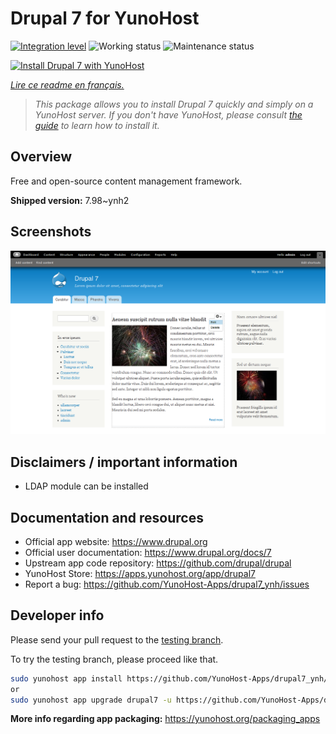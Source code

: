 <!--
N.B.: This README was automatically generated by https://github.com/YunoHost/apps/tree/master/tools/README-generator
It shall NOT be edited by hand.
-->

# Drupal 7 for YunoHost

[![Integration level](https://dash.yunohost.org/integration/drupal7.svg)](https://dash.yunohost.org/appci/app/drupal7) ![Working status](https://ci-apps.yunohost.org/ci/badges/drupal7.status.svg) ![Maintenance status](https://ci-apps.yunohost.org/ci/badges/drupal7.maintain.svg)

[![Install Drupal 7 with YunoHost](https://install-app.yunohost.org/install-with-yunohost.svg)](https://install-app.yunohost.org/?app=drupal7)

*[Lire ce readme en français.](./README_fr.md)*

> *This package allows you to install Drupal 7 quickly and simply on a YunoHost server.
If you don't have YunoHost, please consult [the guide](https://yunohost.org/#/install) to learn how to install it.*

## Overview

Free and open-source content management framework.


**Shipped version:** 7.98~ynh2

## Screenshots

![Screenshot of Drupal 7](./doc/screenshots/screenshot.png)

## Disclaimers / important information

* LDAP module can be installed

## Documentation and resources

* Official app website: <https://www.drupal.org>
* Official user documentation: <https://www.drupal.org/docs/7>
* Upstream app code repository: <https://github.com/drupal/drupal>
* YunoHost Store: <https://apps.yunohost.org/app/drupal7>
* Report a bug: <https://github.com/YunoHost-Apps/drupal7_ynh/issues>

## Developer info

Please send your pull request to the [testing branch](https://github.com/YunoHost-Apps/drupal7_ynh/tree/testing).

To try the testing branch, please proceed like that.

``` bash
sudo yunohost app install https://github.com/YunoHost-Apps/drupal7_ynh/tree/testing --debug
or
sudo yunohost app upgrade drupal7 -u https://github.com/YunoHost-Apps/drupal7_ynh/tree/testing --debug
```

**More info regarding app packaging:** <https://yunohost.org/packaging_apps>
